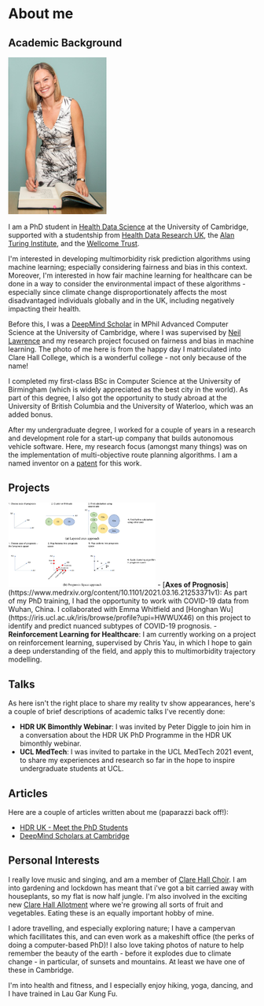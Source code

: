 
# About me 
## Academic Background
<img src="/matriculation-photo-full.jpeg" width="200" class="left-img"/>

I am a PhD student in [Health Data Science](https://www.hdruk.ac.uk/careers-in-health-data-science/phd-programme/) at the University of Cambridge, supported with a studentship from [Health Data Research UK](https://www.hdruk.ac.uk/), the [Alan Turing Institute](https://www.turing.ac.uk/), and the [Wellcome Trust](https://wellcome.org/). 

I'm interested in developing multimorbidity risk prediction algorithms using machine learning; especially considering fairness and bias in this context. Moreover, I'm interested in how fair machine learning for healthcare can be done in a way to consider the environmental impact of these algorithms - especially since climate change disproportionately affects the most disadvantaged individuals globally and in the UK, including negatively impacting their health.

Before this, I was a [DeepMind Scholar](https://deepmind.com/scholarships) in MPhil Advanced Computer Science at the University of Cambridge, where I was supervised by [Neil Lawrence](https://inverseprobability.com/) and my research project focused on fairness and bias in machine learning. The photo of me here is from the happy day I matriculated into Clare Hall College, which is a wonderful college - not only because of the name!

I completed my first-class BSc in Computer Science at the University of Birmingham (which is widely appreciated as the best city in the world). As part of this degree, I also got the opportunity to study abroad at the University of British Columbia and the University of Waterloo, which was an added bonus. 

After my undergraduate degree, I worked for a couple of years in a research and development role for a start-up company that builds autonomous vehicle software. Here, my research focus (amongst many things) was on the implementation of multi-objective route planning algorithms. I am a named inventor on a [patent](https://patents.google.com/patent/US20190346275A1/en) for this work.

## Projects 
<img src="/F2.large.jpg" width="300" class="left-img"/>
- [<b>Axes of Prognosis</b>](https://www.medrxiv.org/content/10.1101/2021.03.16.21253371v1): As part of my PhD training, I had the opportunity to work with COVID-19 data from Wuhan, China. I collaborated with Emma Whitfield and [Honghan Wu](https://iris.ucl.ac.uk/iris/browse/profile?upi=HWWUX46) on this project to identify and predict nuanced subtypes of COVID-19 prognosis.
- <b>Reinforcement Learning for Healthcare</b>: I am currently working on a project on reinforcement learning, supervised by Chris Yau, in which I hope to gain a deep understanding of the field, and apply this to multimorbidity trajectory modelling. 

## Talks
As here isn't the right place to share my reality tv show appearances, here's a couple of brief descriptions of academic talks I've recently done:
- <b>HDR UK Bimonthly Webinar</b>: I was invited by Peter Diggle to join him in a conversation about the HDR UK PhD Programme in the HDR UK bimonthly webinar.
- <b>UCL MedTech</b>: I was invited to partake in the UCL MedTech 2021 event, to share my experiences and research so far in the hope to inspire undergraduate students at UCL.

## Articles
Here are a couple of articles written about me (paparazzi back off!):
- [HDR UK - Meet the PhD Students](https://www.hdruk.ac.uk/people/claire-coffey/)
- [DeepMind Scholars at Cambridge](https://www.cst.cam.ac.uk/deepmind-scholars-cambridge)


## Personal Interests 
I really love music and singing, and am a member of [Clare Hall Choir](https://www.clarehall.cam.ac.uk/clare-hall-choir). I am into gardening and lockdown has meant that i've got a bit carried away with houseplants, so my flat is now half jungle. I'm also involved in the exciting new [Clare Hall Allotment](https://www.clarehall.cam.ac.uk/news/10-03-2021/clare-hall-allotment-initiative-officially-launches) where we're growing all sorts of fruit and vegetables. Eating these is an equally important hobby of mine.

I adore travelling, and especially exploring nature; I have a campervan which facillitates this, and can even work as a makeshift office (the perks of doing a computer-based PhD)! I also love taking photos of nature to help remember the beauty of the earth - before it explodes due to climate change - in particular, of sunsets and mountains. At least we have one of these in Cambridge. 

I'm into health and fitness, and I especially enjoy hiking, yoga, dancing, and I have trained in Lau Gar Kung Fu. 
